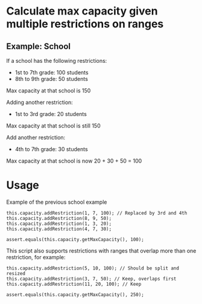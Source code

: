 # Calculate max capacity given multiple restrictions on ranges

## Example: School

If a school has the following restrictions:

- 1st to 7th grade: 100 students
- 8th to 9th grade: 50 students

Max capacity at that school is 150

Adding another restriction:

- 1st to 3rd grade: 20 students

Max capacity at that school is still 150

Add another restriction:

- 4th to 7th grade: 30 students

Max capacity at that school is now 20 + 30 + 50 = 100

# Usage

Example of the previous school example

    this.capacity.addRestriction(1, 7, 100); // Replaced by 3rd and 4th
    this.capacity.addRestriction(8, 9, 50);
    this.capacity.addRestriction(1, 3, 20);
    this.capacity.addRestriction(4, 7, 30);

    assert.equals(this.capacity.getMaxCapacity(), 100);

This script also supports restrictions with ranges that overlap more than one restriction, for example:

    this.capacity.addRestriction(5, 10, 100); // Should be split and resized
    this.capacity.addRestriction(3, 7, 50); // Keep, overlaps first
    this.capacity.addRestriction(11, 20, 100); // Keep

    assert.equals(this.capacity.getMaxCapacity(), 250);
